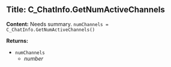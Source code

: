 ## Title: C_ChatInfo.GetNumActiveChannels

**Content:**
Needs summary.
`numChannels = C_ChatInfo.GetNumActiveChannels()`

**Returns:**
- `numChannels`
  - *number*